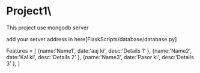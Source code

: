 # Project1\


This project use mongodb server

add your server address in here[FlaskScripts/database/database.py]
 


Features = [
{name:'Name1',
date:'aaj ki',
desc:'Details 1'
},
{name:'Name2',
date:'Kal ki',
desc:'Details 2'
},
{name:'Name3',
date:'Pasor ki',
desc:'Details 3'
},
]
